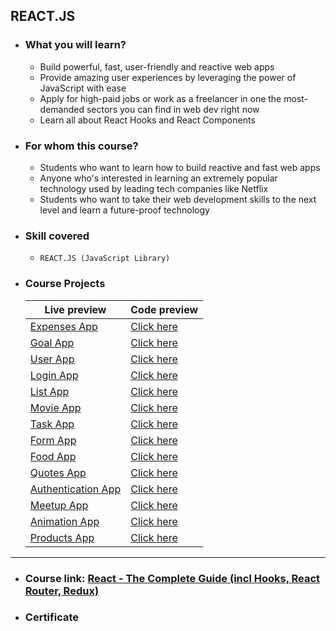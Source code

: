 ## REACT.JS

- ### What you will learn?
  - Build powerful, fast, user-friendly and reactive web apps
  - Provide amazing user experiences by leveraging the power of JavaScript with ease
  - Apply for high-paid jobs or work as a freelancer in one the most-demanded sectors you can find in web dev right now
  - Learn all about React Hooks and React Components
- ### For whom this course?
  - Students who want to learn how to build reactive and fast web apps
  - Anyone who's interested in learning an extremely popular technology used by leading tech companies like Netflix
  - Students who want to take their web development skills to the next level and learn a future-proof technology
- ### Skill covered

  - `REACT.JS (JavaScript Library)`

- ### Course Projects

  | Live preview                                                 | Code preview                                                                                                              |
  | -------------------------------------------------------- | -------------------------------------------------------------------------------------------------------------------- |
  | [Expenses App](https://expenses-manager101.netlify.app/) | [Click here](https://github.com/Youssef1S/Kalbonyan_Elmarsos/tree/main/Udemy/13-React-Js/03-Rendering-Lists-of-Data) |
  | [Goal App](https://goal-app101.netlify.app/)             | [Click here](https://github.com/Youssef1S/Kalbonyan_Elmarsos/tree/main/Udemy/13-React-Js/04-React-styling)           |
  | [User App](https://user-app101.netlify.app/) | [Click here](https://github.com/Youssef1S/Kalbonyan_Elmarsos/tree/main/Udemy/13-React-Js/05-Time-to-practice) |
  | [Login App](https://login-app101.netlify.app) | [Click here](https://github.com/Youssef1S/Kalbonyan_Elmarsos/tree/main/Udemy/13-React-Js/08-useReducer-and-ContextAPI) | 
  | [List App](https://list-app101.netlify.app/) | [Click here](https://github.com/Youssef1S/Kalbonyan_Elmarsos/tree/main/Udemy/13-React-Js/10-React-Behind-the-scenes) | 
  | [Movie App](https://movie-app101.netlify.app/) | [Click here](https://github.com/Youssef1S/Kalbonyan_Elmarsos/tree/main/Udemy/13-React-Js/12-Sending-Http-Requests) |
  | [Task App](https://task-app101.netlify.app/) | [Click here](https://github.com/Youssef1S/Kalbonyan_Elmarsos/tree/main/Udemy/13-React-Js/13-Building-Custom-Hooks/02-A-more-realistic-example) |
  | [Form App](https://form-app101.netlify.app/) |  [Click here](https://github.com/Youssef1S/Kalbonyan_Elmarsos/tree/main/Udemy/13-React-Js/14-Working-with-Forms-and-User-input) |
  | [Food App](https://foodapp101.netlify.app/) | [Click here](https://github.com/Youssef1S/Kalbonyan_Elmarsos/tree/main/Udemy/13-React-Js/15-Adding-http-and-Forms-to-The-Food-Order-App) | 
  |  [Quotes App](https://quote-app101.netlify.app/) | [Click here](https://github.com/Youssef1S/Kalbonyan_Elmarsos/tree/main/Udemy/13-React-Js/18-Building-a-Multi-Page-SPA-with-React-Router/02-Time-to-Practice) | 
  | [Authentication App](https://authentication-app101.netlify.app/) |[Click here](https://github.com/Youssef1S/Kalbonyan_Elmarsos/tree/main/Udemy/13-React-Js/20-Adding-Authentication-To-React-Apps) |
  |  [Meetup App](https://meetupapp101.vercel.app/) | [Click here](https://github.com/Youssef1S/Kalbonyan_Elmarsos/tree/main/Udemy/13-React-Js/21-An-Introduction-to-Next.js/02-meet-up-app)
  | [Animation App](https://animation-app101.netlify.app) | [Click here](https://github.com/Youssef1S/Kalbonyan_Elmarsos/tree/main/Udemy/13-React-Js/22-Animating-React-Apps)
  | [Products App](https://products-app101.netlify.app/) | [Click here](https://github.com/Youssef1S/Kalbonyan_Elmarsos/tree/main/Udemy/13-React-Js/23-Replacing-Redux-with-React-Hooks)

---

- ### Course link: [React - The Complete Guide (incl Hooks, React Router, Redux)](https://www.udemy.com/course/react-the-complete-guide-incl-redux/)

- ### Certificate

<div align="center">

</div>
